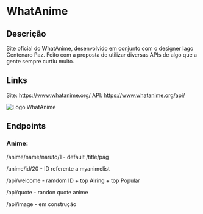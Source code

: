 # WhatAnime

## Descrição 

Site oficial do WhatAnime, desenvolvido em conjunto com o designer Iago Centenaro Paz. Feito com a proposta de utilizar diversas APIs de algo que a gente sempre curtiu muito. 

## Links 

Site: https://www.whatanime.org/
API: https://www.whatanime.org/api/

![Logo WhatAnime](https://github.com/giovanifranz/WhatAnime/blob/main/src/assets/LogoWhatAnime.png)


## Endpoints 

### Anime:

/anime/name/naruto/1 - default /title/pág

/anime/id/20 - ID referente a myanimelist 

/api/welcome - ramdom ID + top Airing + top Popular

/api/quote - randon quote anime 


/api/image - em construção

